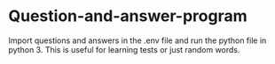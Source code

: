 # Question-and-answer-program
Import questions and answers in the .env file and run the python file in python 3.
This is useful for learning tests or just random words.
